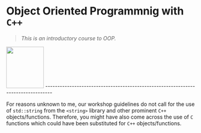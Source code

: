 # Object Oriented Programmnig with `C++`
> *This is an introductory course to OOP.*
<img src = "https://upload.wikimedia.org/wikipedia/commons/thumb/1/18/ISO_C%2B%2B_Logo.svg/1200px-ISO_C%2B%2B_Logo.svg.png" alt = " " width = "100" height = "110">
---------------------------------------------------------------------------------

For reasons unknown to me, our workshop guidelines do not call for the use of `std::string` from the `<string>` library and other prominent `C++` objects/functions. Therefore, you might have also come across the use of `C` functions which could have been substituted for `C++` objects/functions. 
